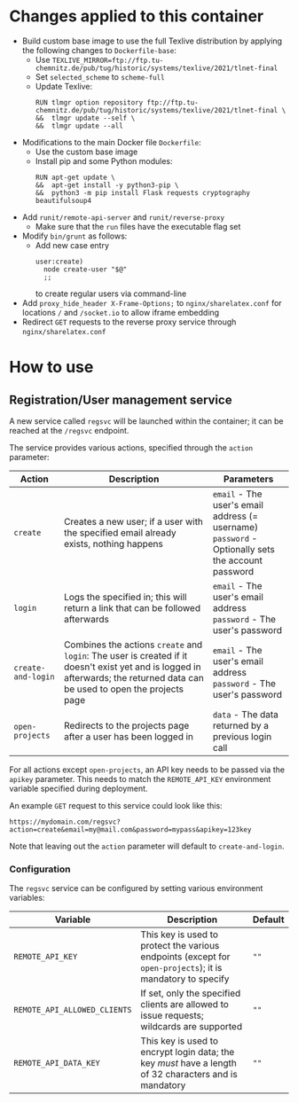 # Changes applied to this container
- Build custom base image to use the full Texlive distribution by applying the following changes to `Dockerfile-base`:
    - Use `TEXLIVE_MIRROR=ftp://ftp.tu-chemnitz.de/pub/tug/historic/systems/texlive/2021/tlnet-final`
    - Set `selected_scheme` to `scheme-full`
    - Update Texlive:
      ```
      RUN tlmgr option repository ftp://ftp.tu-chemnitz.de/pub/tug/historic/systems/texlive/2021/tlnet-final \
      &&  tlmgr update --self \
      &&  tlmgr update --all
      ```
- Modifications to the main Docker file `Dockerfile`:
    - Use the custom base image
    - Install pip and some Python modules:
        ```
        RUN apt-get update \
        &&  apt-get install -y python3-pip \
        &&  python3 -m pip install Flask requests cryptography beautifulsoup4
        ```
- Add `runit/remote-api-server` and `runit/reverse-proxy`
    - Make sure that the `run` files have the executable flag set
- Modify `bin/grunt` as follows:
    - Add new case entry
        ```
        user:create)
          node create-user "$@"
          ;;
        ```
      to create regular users via command-line
- Add `proxy_hide_header X-Frame-Options;` to `nginx/sharelatex.conf` for locations `/` and `/socket.io` to allow iframe embedding
- Redirect `GET` requests to the reverse proxy service through `nginx/sharelatex.conf` 

# How to use
## Registration/User management service
A new service called `regsvc` will be launched within the container; it can be reached at the `/regsvc` endpoint.

The service provides various actions, specified through the `action` parameter:

| Action | Description                                                                                                                                                                 | Parameters                                                                                             |
| --- |-----------------------------------------------------------------------------------------------------------------------------------------------------------------------------|--------------------------------------------------------------------------------------------------------|
| `create` | Creates a new user; if a user with the specified email already exists, nothing happens                                                                                      | `email` - The user's email address (= username)<br/> `password` - Optionally sets the account password |
| `login` | Logs the specified in; this will return a link that can be followed afterwards                                                                                              | `email` - The user's email address <br/> `password` - The user's password                              |
| `create-and-login` | Combines the actions `create` and `login`: The user is created if it doesn't exist yet and is logged in afterwards; the returned data can be used to open the projects page | `email` - The user's email address <br/> `password` - The user's password                              |
| `open-projects` | Redirects to the projects page after a user has been logged in                                                                                                              | `data` - The data returned by a previous login call                                                    |

For all actions except `open-projects`, an API key needs to be passed via the `apikey` parameter. This needs to match the `REMOTE_API_KEY` environment variable specified during deployment.

An example `GET` request to this service could look like this:
```
https://mydomain.com/regsvc?action=create&email=my@mail.com&password=mypass&apikey=123key
```

Note that leaving out the `action` parameter will default to `create-and-login`.

### Configuration
The `regsvc` service can be configured by setting various environment variables:

| Variable | Description                                                                                                | Default |
| --- |------------------------------------------------------------------------------------------------------------| --- |
| `REMOTE_API_KEY` | This key is used to protect the various endpoints (except for `open-projects`); it is mandatory to specify | `""` |
| `REMOTE_API_ALLOWED_CLIENTS` | If set, only the specified clients are allowed to issue requests; wildcards are supported                  | `""` |
| `REMOTE_API_DATA_KEY` | This key is used to encrypt login data; the key _must_ have a length of 32 characters and is mandatory     | `""` |

